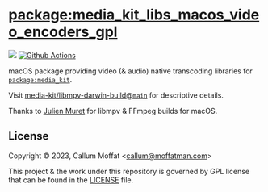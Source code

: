 # [package:media_kit_libs_macos_video_encoders_gpl](https://github.com/media-kit/media-kit)

[![](https://img.shields.io/discord/1079685977523617792?color=33cd57&label=Discord&logo=discord&logoColor=discord)](https://discord.gg/h7qf2R9n57) [![Github Actions](https://github.com/media-kit/media-kit/actions/workflows/ci.yml/badge.svg)](https://github.com/media-kit/media-kit/actions/workflows/ci.yml)

macOS package providing video (& audio) native transcoding libraries for [`package:media_kit`](https://github.com/media-kit/media-kit).

Visit [media-kit/libmpv-darwin-build@`main`](https://github.com/media-kit/libmpv-darwin-build/tree/main) for descriptive details.

Thanks to [Julien Muret](https://github.com/birros) for libmpv & FFmpeg builds for macOS.

## License

Copyright © 2023, Callum Moffat <<callum@moffatman.com>>

This project & the work under this repository is governed by GPL license that can be found in the [LICENSE](./LICENSE) file.

